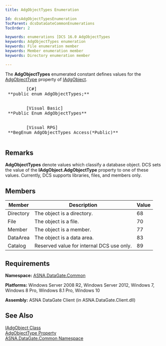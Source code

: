 ```yaml
---
title: AdgObjectTypes Enumeration

Id: dcsAdgObjectTypesEnumeration
TocParent: dcsDataGateCommonEnumerations
TocOrder: 2

keywords: enumerations [DCS 16.0 AdgObjectTypes
keywords: AdgObjectTypes enumeration
keywords: File enumeration member
keywords: Member enumeration member
keywords: Directory enumeration member

---
```


The <span> **AdgObjectTypes** </span> enumerated constant defines values for the [ AdgObjectType](iadg-object-class-adg-object-type-property.html) property of [IAdgObject](iadg-object-class.html). 
<pre class="prettyprint">        <span class="lang">[C#]</span>
 **public enum AdgObjectTypes;** 
      </pre>
<pre class="prettyprint">        <span class="lang">[Visual Basic] </span>
 **Public Enum AdgObjectTypes** 
      </pre>
<pre class="prettyprint">
        <span class="lang">[Visual RPG]</span>
 **BegEnum AdgObjectTypes Access(*Public)** 
      </pre>

## Remarks

**AdgObjectTypes** denote values which classify a database object. DCS sets the value of the **IAdgObject.AdgObjectType** property to one of these values. Currently, DCS supports libraries, files, and members only. 
## Members



| Member | Description | Value |
| ---- | ---- | ---- |
| Directory | The object is a directory. | 68 |
| File | The object is a file. | 70 |
| Member | The object is a member. | 77 |
| DataArea | The object is a data area. | 83 |
| Catalog | Reserved value for internal DCS use only. | 89 |



## Requirements

**Namespace:** [ASNA.DataGate.Common](datagate-common-namespace.html) 

**Platforms:** Windows Server 2008 R2, Windows Server 2012, Windows 7, Windows 8 Pro, Windows 8.1 Pro, Windows 10

**Assembly:** ASNA DataGate Client (in ASNA.DataGate.Client.dll)
## See Also


[IAdgObject Class<br />](iadg-object-class.html)
[AdgObjectType Property](iadg-object-class-adg-object-type-property.html)
      <br />
[ASNA.DataGate.Common Namespace](datagate-common-namespace.html)

